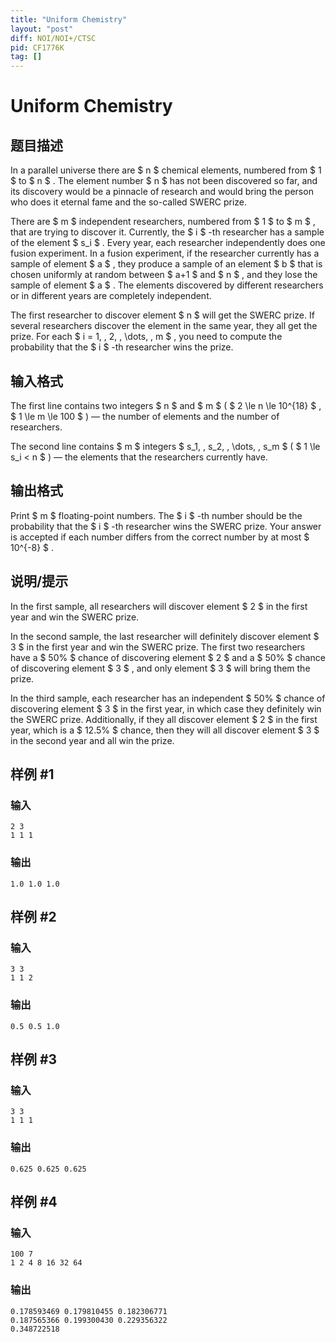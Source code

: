 ```yaml
---
title: "Uniform Chemistry"
layout: "post"
diff: NOI/NOI+/CTSC
pid: CF1776K
tag: []
---
```


# Uniform Chemistry

## 题目描述

In a parallel universe there are $ n $ chemical elements, numbered from $ 1 $ to $ n $ . The element number $ n $ has not been discovered so far, and its discovery would be a pinnacle of research and would bring the person who does it eternal fame and the so-called SWERC prize.

There are $ m $ independent researchers, numbered from $ 1 $ to $ m $ , that are trying to discover it. Currently, the $ i $ -th researcher has a sample of the element $ s_i $ . Every year, each researcher independently does one fusion experiment. In a fusion experiment, if the researcher currently has a sample of element $ a $ , they produce a sample of an element $ b $ that is chosen uniformly at random between $ a+1 $ and $ n $ , and they lose the sample of element $ a $ . The elements discovered by different researchers or in different years are completely independent.

The first researcher to discover element $ n $ will get the SWERC prize. If several researchers discover the element in the same year, they all get the prize. For each $ i = 1, \, 2, \, \dots, \, m $ , you need to compute the probability that the $ i $ -th researcher wins the prize.

## 输入格式

The first line contains two integers $ n $ and $ m $ ( $ 2 \le n \le 10^{18} $ , $ 1 \le m \le 100 $ ) — the number of elements and the number of researchers.

The second line contains $ m $ integers $ s_1, \, s_2, \, \dots, \, s_m $ ( $ 1 \le s_i < n $ ) — the elements that the researchers currently have.

## 输出格式

Print $ m $ floating-point numbers. The $ i $ -th number should be the probability that the $ i $ -th researcher wins the SWERC prize. Your answer is accepted if each number differs from the correct number by at most $ 10^{-8} $ .

## 说明/提示

In the first sample, all researchers will discover element $ 2 $ in the first year and win the SWERC prize.

In the second sample, the last researcher will definitely discover element $ 3 $ in the first year and win the SWERC prize. The first two researchers have a $ 50\% $ chance of discovering element $ 2 $ and a $ 50\% $ chance of discovering element $ 3 $ , and only element $ 3 $ will bring them the prize.

In the third sample, each researcher has an independent $ 50\% $ chance of discovering element $ 3 $ in the first year, in which case they definitely win the SWERC prize. Additionally, if they all discover element $ 2 $ in the first year, which is a $ 12.5\% $ chance, then they will all discover element $ 3 $ in the second year and all win the prize.

## 样例 #1

### 输入

```
2 3
1 1 1
```

### 输出

```
1.0 1.0 1.0
```

## 样例 #2

### 输入

```
3 3
1 1 2
```

### 输出

```
0.5 0.5 1.0
```

## 样例 #3

### 输入

```
3 3
1 1 1
```

### 输出

```
0.625 0.625 0.625
```

## 样例 #4

### 输入

```
100 7
1 2 4 8 16 32 64
```

### 输出

```
0.178593469 0.179810455 0.182306771
0.187565366 0.199300430 0.229356322
0.348722518
```

